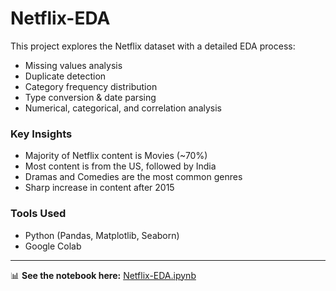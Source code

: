 # Netflix-EDA

This project explores the Netflix dataset with a detailed EDA process:
- Missing values analysis
- Duplicate detection
- Category frequency distribution
- Type conversion & date parsing
- Numerical, categorical, and correlation analysis

### Key Insights
- Majority of Netflix content is Movies (~70%)
- Most content is from the US, followed by India
- Dramas and Comedies are the most common genres
- Sharp increase in content after 2015

### Tools Used
- Python (Pandas, Matplotlib, Seaborn)
- Google Colab

---

📊 **See the notebook here:** [Netflix-EDA.ipynb](./Netflix-EDA.ipynb)
